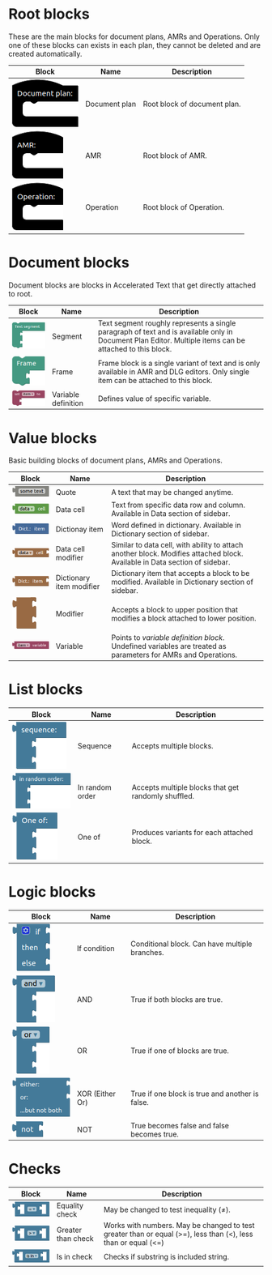 # Root blocks

These are the main blocks for document plans, AMRs and Operations. Only one of these blocks can exists in each plan, they cannot be deleted and are created automatically.

| Block | Name | Description |
| ------ | ------ | ------ |
| ![document-plan](assets/blocks/document-plan.png) | Document plan | Root block of document plan. |
| ![amr](assets/blocks/amr.png)                     | AMR           | Root block of AMR. |
| ![operation](assets/blocks/operation.png)         | Operation     | Root block of Operation. |

# Document blocks

Document blocks are blocks in Accelerated Text that get directly attached to root.

| Block | Name | Description |
| ------ | ------ | ------ |
| ![segment](assets/blocks/segment.png)           | Segment             | Text segment roughly represents a single paragraph of text and is available only in Document Plan Editor. Multiple items can be attached to this block. |
| ![frame](assets/blocks/frame.png)               | Frame               | Frame block is a single variant of text and is only available in AMR and DLG editors. Only single item can be attached to this block. |
| ![set-variable](assets/blocks/set-variable.png) | Variable definition | Defines value of specific variable. |

# Value blocks

Basic building blocks of document plans, AMRs and Operations.

| Block | Name | Description |
| ------ | ------ | ------ |
| ![quote](assets/blocks/quote.png)                                       | Quote                    | A text that may be changed anytime. |
| ![data](assets/blocks/data.png)                                         | Data cell                | Text from specific data row and column. Available in Data section of sidebar. |
| ![dictionary-item](assets/blocks/dictionary-item.png)                   | Dictionay item           | Word defined in dictionary. Available in Dictionary section of sidebar. |
| ![data-modifier](assets/blocks/data-modifier.png)                       | Data cell modifier       | Similar to data cell, with ability to attach another block. Modifies attached block. Available in Data section of sidebar. |
| ![dictionary-item-modifier](assets/blocks/dictionary-item-modifier.png) | Dictionary item modifier | Dictionary item that accepts a block to be modified. Available in Dictionary section of sidebar. |
| ![modifier](assets/blocks/modifier.png)                                 | Modifier                 | Accepts a block to upper position that modifies a block attached to lower position. |
| ![variable](assets/blocks/variable.png)                                 | Variable                 | Points to *variable definition block*. Undefined variables are treated as parameters for AMRs and Operations. |

# List blocks

| Block | Name | Description |
| ------ | ------ | ------ |
| ![sequence](assets/blocks/sequence.png)               | Sequence        | Accepts multiple blocks. |
| ![in-random-order](assets/blocks/in-random-order.png) | In random order | Accepts multiple blocks that get randomly shuffled. |
| ![one-of](assets/blocks/one-of.png)                   | One of          | Produces variants for each attached block. |

# Logic blocks

| Block | Name | Description |
| ------ | ------ | ------ |
| ![if](assets/blocks/if.png)               | If condition    | Conditional block. Can have multiple branches. |
| ![and](assets/blocks/and.png)             | AND             | True if both blocks are true. |
| ![or](assets/blocks/or.png)               | OR              | True if one of blocks are true. |
| ![either-or](assets/blocks/either-or.png) | XOR (Either Or) | True if one block is true and another is false. |
| ![not](assets/blocks/not.png)             | NOT             | True becomes false and false becomes true. |

# Checks

| Block | Name | Description |
| ------ | ------ | ------ |
| ![equal](assets/blocks/equal.png)               | Equality check     | May be changed to test inequality (≠). |
| ![greater-than](assets/blocks/greater-than.png) | Greater than check | Works with numbers. May be changed to test greater than or equal (>=), less than (<), less than or equal (<=) |
| ![is-in](assets/blocks/is-in.png)               | Is in check        | Checks if substring is included string. |
